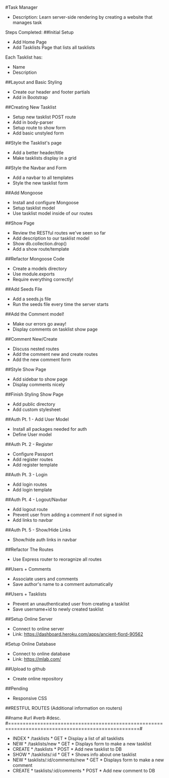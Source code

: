 #Task Manager

* Description: Learn server-side rendering by creating a website that manages task

Steps Completed:
##Initial Setup
* Add Home Page
* Add Tasklists Page that lists all tasklists

Each Tasklist has:
   * Name
   * Description

##Layout and Basic Styling
* Create our header and footer partials
* Add in Bootstrap

##Creating New Tasklist
* Setup new tasklist POST route
* Add in body-parser
* Setup route to show form
* Add basic unstyled form

##Style the Tasklist's page
* Add a better header/title
* Make tasklists display in a grid

##Style the Navbar and Form
* Add a navbar to all templates
* Style the new tasklist form

##Add Mongoose
* Install and configure Mongoose
* Setup tasklist model
* Use tasklist model inside of our routes

##Show Page
* Review the RESTful routes we've seen so far
* Add description to our tasklist model
* Show db.collection.drop()
* Add a show route/template

##Refactor Mongoose Code
* Create a models directory
* Use module.exports
* Require everything correctly!

##Add Seeds File
* Add a seeds.js file
* Run the seeds file every time the server starts

##Add the Comment model!
* Make our errors go away!
* Display comments on tasklist show page

##Comment New/Create
* Discuss nested routes
* Add the comment new and create routes
* Add the new comment form

##Style Show Page
* Add sidebar to show page
* Display comments nicely

##Finish Styling Show Page
* Add public directory
* Add custom stylesheet

##Auth Pt. 1 - Add User Model
* Install all packages needed for auth
* Define User model 

##Auth Pt. 2 - Register
* Configure Passport
* Add register routes
* Add register template

##Auth Pt. 3 - Login
* Add login routes
* Add login template

##Auth Pt. 4 - Logout/Navbar
* Add logout route
* Prevent user from adding a comment if not signed in
* Add links to navbar

##Auth Pt. 5 - Show/Hide Links
* Show/hide auth links in navbar 

##Refactor The Routes
* Use Express router to reoragnize all routes

##Users + Comments
* Associate users and comments
* Save author's name to a comment automatically

##Users + Tasklists
* Prevent an unauthenticated user from creating a tasklist
* Save username+id to newly created tasklist

##Setup Online Server
* Connect to online server
* Link: https://dashboard.heroku.com/apps/ancient-fjord-90562

#Setup Online Database
* Connect to online database
* Link: https://mlab.com/

##Upload to github
* Create online repository

##Pending
* Responsive CSS

##RESTFUL ROUTES (Additional information on routers)

##name        #url                            #verb   #desc.
#===================================================================================================#
* INDEX     * /tasklists                    *  GET    * Display a list of all tasklists
* NEW       *  /tasklists/new               *  GET    * Displays form to make a new tasklist
* CREATE    *  /tasklists                   *  POST   * Add new tasklist to DB
* SHOW      * /tasklists/:id                *  GET    * Shows info about one tasklist
* NEW       * tasklists/:id/comments/new    *  GET    * Displays form to make a new comment
* CREATE    * tasklists/:id/comments        *  POST   * Add new comment to DB